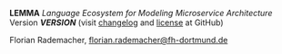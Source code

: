 **LEMMA**
*Language Ecosystem for Modeling Microservice Architecture*
Version **$VERSION$** (visit [changelog](https://github.com/SeelabFhdo/lemma/blob/master/CHANGELOG.md) and [license](https://github.com/SeelabFhdo/lemma/blob/master/LICENSE) at GitHub)

Florian Rademacher, [florian.rademacher@fh-dortmund.de](mailto://florian.rademacher@fh-dortmund.de)
